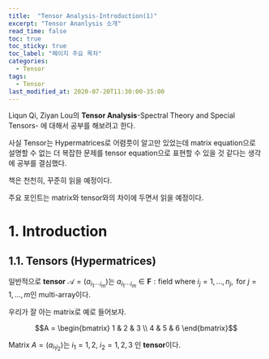 ```yaml
---
title:  "Tensor Analysis-Introduction(1)"
excerpt: "Tensor Ananlysis 소개"
read_time: false
toc: true
toc_sticky: true
toc_label: "페이지 주요 목차"
categories:
  - Tensor
tags:
  - Tensor
last_modified_at: 2020-07-20T11:30:00-35:00
---
```


Liqun Qi, Ziyan Lou의
**Tensor Analysis**-Spectral Theory and Special Tensors-
에 대해서 공부를 해보려고 한다.

사실 Tensor는 Hypermatrices로 어렴풋이 알고만 있었는데 matrix equation으로 설명할 수 없는 더 복잡한 문제를 tensor equation으로 표현할 수 있을 것 같다는 생각에 공부를 결심했다.

책은 천천히, 꾸준히 읽을 예정이다.

주요 포인트는 matrix와 tensor와의 차이에 두면서 읽을 예정이다.

# 1. Introduction
## 1.1. Tensors (Hypermatrices)

일반적으로 **tensor** $\mathscr{A}=(a_{i_{1}\cdots i_{m}})$는 $a_{i_{1}\cdots i_{m}}\in \mathbf{F}:\textrm{field}$ where $i_{j}=1,\ldots,n_{j},\textrm{ for }j=1,\ldots,m$인 multi-array이다.

우리가 잘 아는 matrix로 예로 들어보자.

$$A = \begin{bmatrix} 1 & 2 & 3 \\ 4 & 5 & 6 \end{bmatrix}$$

Matrix $A=(a_{i_{1}i_{2}})$는 $i_1=1,2$, $i_2=1,2,3$ 인 **tensor**이다.